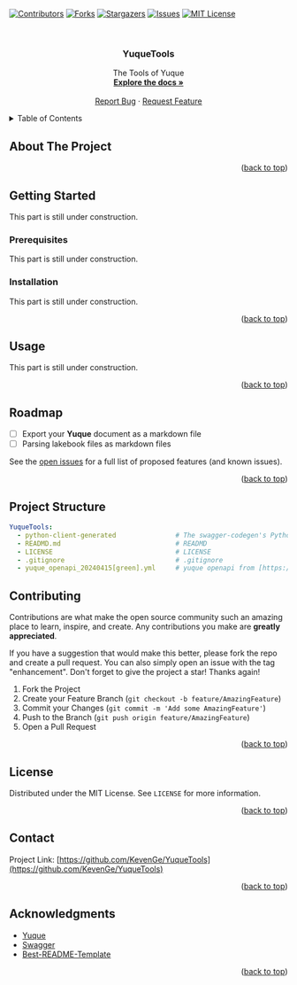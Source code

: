 <!-- Improved compatibility of back to top link: See: https://github.com/othneildrew/Best-README-Template/pull/73 -->
<a name="readme-top"></a>
<!--
*** Thanks for checking out the Best-README-Template. If you have a suggestion
*** that would make this better, please fork the repo and create a pull request
*** or simply open an issue with the tag "enhancement".
*** Don't forget to give the project a star!
*** Thanks again! Now go create something AMAZING! :D
-->

<!-- PROJECT SHIELDS -->
<!--
*** I'm using markdown "reference style" links for readability.
*** Reference links are enclosed in brackets [ ] instead of parentheses ( ).
*** See the bottom of this document for the declaration of the reference variables
*** for contributors-url, forks-url, etc. This is an optional, concise syntax you may use.
*** https://www.markdownguide.org/basic-syntax/#reference-style-links
-->
[![Contributors][contributors-shield]][contributors-url]
[![Forks][forks-shield]][forks-url]
[![Stargazers][stars-shield]][stars-url]
[![Issues][issues-shield]][issues-url]
[![MIT License][license-shield]][license-url]

<!-- PROJECT LOGO -->
<br />
<div align="center">
<h3 align="center">YuqueTools</h3>
  <p align="center">
    The Tools of Yuque
    <br />
    <a href="https://github.com/KevenGe/YuqueTools"><strong>Explore the docs »</strong></a>
    <br />
    <br />
    <a href="https://github.com/KevenGe/YuqueTools/issues/new?labels=bug&template=bug-report---.md">Report Bug</a>
    ·
    <a href="https://github.com/KevenGe/YuqueTools/issues/new?labels=enhancement&template=feature-request---.md">Request Feature</a>
  </p>
</div>

<!-- TABLE OF CONTENTS -->
<details>
  <summary>Table of Contents</summary>
  <ol>
    <li>
      <a href="#about-the-project">About The Project</a>
    </li>
    <li>
      <a href="#getting-started">Getting Started</a>
      <ul>
        <li><a href="#prerequisites">Prerequisites</a></li>
        <li><a href="#installation">Installation</a></li>
      </ul>
    </li>
    <li><a href="#usage">Usage</a></li>
    <li><a href="#roadmap">Roadmap</a></li>
    <li><a href="#contributing">Contributing</a></li>
    <li><a href="#license">License</a></li>
    <li><a href="#contact">Contact</a></li>
    <li><a href="#acknowledgments">Acknowledgments</a></li>
  </ol>
</details>

<!-- ABOUT THE PROJECT -->
## About The Project

<p align="right">(<a href="#readme-top">back to top</a>)</p>

<!-- GETTING STARTED -->
## Getting Started

This part is still under construction.

### Prerequisites

This part is still under construction.

### Installation

This part is still under construction.

<p align="right">(<a href="#readme-top">back to top</a>)</p>

<!-- USAGE EXAMPLES -->
## Usage

This part is still under construction.

<p align="right">(<a href="#readme-top">back to top</a>)</p>

<!-- ROADMAP -->
## Roadmap

- [ ] Export your **Yuque** document as a markdown file 
- [ ] Parsing lakebook files as markdown files

See the [open issues](https://github.com/KevenGe/YuqueTools/issues) for a full list of proposed features (and known issues).

<p align="right">(<a href="#readme-top">back to top</a>)</p>

## Project Structure

```yaml
YuqueTools:
  - python-client-generated               # The swagger-codegen's Python result of yuque openapi
  - READMD.md                             # READMD
  - LICENSE                               # LICENSE
  - .gitignore                            # .gitignore
  - yuque_openapi_20240415[green].yml     # yuque openapi from [https://www.yuque.com/yuque/developer/openapi#U46ga]
```

<!-- CONTRIBUTING -->
## Contributing

Contributions are what make the open source community such an amazing place to learn, inspire, and create. Any contributions you make are **greatly appreciated**.

If you have a suggestion that would make this better, please fork the repo and create a pull request. You can also simply open an issue with the tag "enhancement".
Don't forget to give the project a star! Thanks again!

1. Fork the Project
2. Create your Feature Branch (`git checkout -b feature/AmazingFeature`)
3. Commit your Changes (`git commit -m 'Add some AmazingFeature'`)
4. Push to the Branch (`git push origin feature/AmazingFeature`)
5. Open a Pull Request

<p align="right">(<a href="#readme-top">back to top</a>)</p>

<!-- LICENSE -->
## License

Distributed under the MIT License. See `LICENSE` for more information.

<p align="right">(<a href="#readme-top">back to top</a>)</p>

<!-- CONTACT -->
## Contact

Project Link: [https://github.com/KevenGe/YuqueTools](https://github.com/KevenGe/YuqueTools)

<p align="right">(<a href="#readme-top">back to top</a>)</p>

<!-- ACKNOWLEDGMENTS -->
## Acknowledgments

* [Yuque](https://www.yuque.com/)
* [Swagger](https://editor.swagger.io/)
* [Best-README-Template](https://github.com/othneildrew/Best-README-Template)

<p align="right">(<a href="#readme-top">back to top</a>)</p>

<!-- MARKDOWN LINKS & IMAGES -->
<!-- https://www.markdownguide.org/basic-syntax/#reference-style-links -->
[contributors-shield]: https://img.shields.io/github/contributors/KevenGe/YuqueTools.svg?style=for-the-badge
[contributors-url]: https://github.com/KevenGe/YuqueTools/graphs/contributors
[forks-shield]: https://img.shields.io/github/forks/KevenGe/YuqueTools.svg?style=for-the-badge
[forks-url]: https://github.com/KevenGe/YuqueTools/network/members
[stars-shield]: https://img.shields.io/github/stars/KevenGe/YuqueTools.svg?style=for-the-badge
[stars-url]: https://github.com/KevenGe/YuqueTools/stargazers
[issues-shield]: https://img.shields.io/github/issues/KevenGe/YuqueTools.svg?style=for-the-badge
[issues-url]: https://github.com/KevenGe/YuqueTools/issues
[license-shield]: https://img.shields.io/github/license/KevenGe/YuqueTools.svg?style=for-the-badge
[license-url]: https://github.com/KevenGe/YuqueTools/blob/master/LICENSE.txt
[linkedin-shield]: https://img.shields.io/badge/-LinkedIn-black.svg?style=for-the-badge&logo=linkedin&colorB=555
[linkedin-url]: https://linkedin.com/in/linkedin_username
[product-screenshot]: images/screenshot.png
[Next.js]: https://img.shields.io/badge/next.js-000000?style=for-the-badge&logo=nextdotjs&logoColor=white
[Next-url]: https://nextjs.org/
[React.js]: https://img.shields.io/badge/React-20232A?style=for-the-badge&logo=react&logoColor=61DAFB
[React-url]: https://reactjs.org/
[Vue.js]: https://img.shields.io/badge/Vue.js-35495E?style=for-the-badge&logo=vuedotjs&logoColor=4FC08D
[Vue-url]: https://vuejs.org/
[Angular.io]: https://img.shields.io/badge/Angular-DD0031?style=for-the-badge&logo=angular&logoColor=white
[Angular-url]: https://angular.io/
[Svelte.dev]: https://img.shields.io/badge/Svelte-4A4A55?style=for-the-badge&logo=svelte&logoColor=FF3E00
[Svelte-url]: https://svelte.dev/
[Laravel.com]: https://img.shields.io/badge/Laravel-FF2D20?style=for-the-badge&logo=laravel&logoColor=white
[Laravel-url]: https://laravel.com
[Bootstrap.com]: https://img.shields.io/badge/Bootstrap-563D7C?style=for-the-badge&logo=bootstrap&logoColor=white
[Bootstrap-url]: https://getbootstrap.com
[JQuery.com]: https://img.shields.io/badge/jQuery-0769AD?style=for-the-badge&logo=jquery&logoColor=white
[JQuery-url]: https://jquery.com 